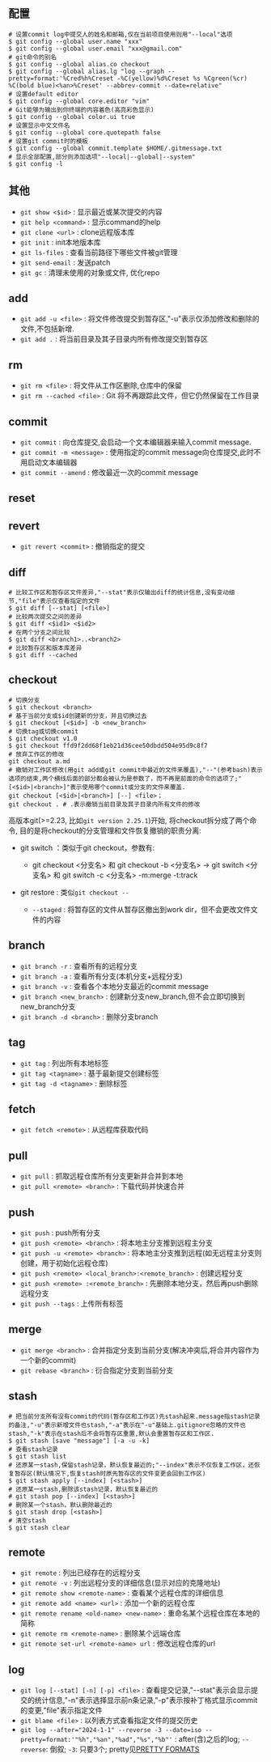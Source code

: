 ## 配置
```shell
# 设置commit log中提交人的姓名和邮箱,仅在当前项目使用则用"--local"选项
$ git config --global user.name "xxx"
$ git config --global user.email "xxx@gmail.com"
# git命令的别名
$ git config --global alias.co checkout
$ git config --global alias.lg "log --graph --pretty=format:'%Cred%h%Creset -%C(yellow)%d%Creset %s %Cgreen(%cr) %C(bold blue)<%an>%Creset' --abbrev-commit --date=relative"
# 设置default editor
$ git config --global core.editor "vim"
# Git能够为输出到你终端的内容着色(高亮彩色显示)
$ git config --global color.ui true
# 设置显示中文文件名
$ git config --global core.quotepath false
# 设置git commit时的模板
$ git config --global commit.template $HOME/.gitmessage.txt
# 显示全部配置,部分则添加选项"--local|--global|--system"
$ git config -l
```

## 其他
- `git show <$id>` : 显示最近或某次提交的内容
- `git help <command>` :  显示command的help
- `git clone <url>` : clone远程版本库
- `git init` : init本地版本库
- `git ls-files` : 查看当前路径下哪些文件被git管理
- `git send-email` : 发送patch
- `git gc` : 清理未使用的对象或文件, 优化repo


## add
- `git add -u <file>` : 将文件修改提交到暂存区,"-u"表示仅添加修改和删除的文件,不包括新增.
- `git add .` : 将当前目录及其子目录内所有修改提交到暂存区

## rm
- `git rm <file>` : 将文件从工作区删除,仓库中的保留
- `git rm --cached <file>` : Git 将不再跟踪此文件，但它仍然保留在工作目录

## commit
- `git commit` : 向仓库提交,会启动一个文本编辑器来输入commit message.
- `git commit -m <message>` : 使用指定的commit message向仓库提交,此时不用启动文本编辑器
- `git commit --amend` : 修改最近一次的commit message

## reset

## revert
- `git revert <commit>` : 撤销指定的提交

## diff
```shell
# 比较工作区和暂存区文件差异,"--stat"表示仅输出diff的统计信息,没有变动细节,"file"表示仅查看指定的文件
$ git diff [--stat] [<file>]
# 比较两次提交之间的差异
$ git diff <$id1> <$id2>
# 在两个分支之间比较
$ git diff <branch1>..<branch2>
# 比较暂存区和版本库差异
$ git diff --cached
```

## checkout
```shell
# 切换分支
$ git checkout <branch>
# 基于当前分支或$id创建新的分支，并且切换过去
$ git checkout [<$id>] -b <new_branch>
# 切换tag或切换commit
$ git checkout v1.0
$ git checkout ffd9f2dd68f1eb21d36cee50dbdd504e95d9c8f7
# 放弃工作区的修改
git checkout a.md
# 撤销对工作区修改(用git add或git commit中最近的文件来覆盖),"--"(参考bash)表示选项的结束,两个横线后面的部分都会被认为是参数了，而不再是前面的命令的选项了;"[<$id>|<branch>]"表示使用哪个commit或分支的文件来覆盖.
git checkout [<$id>|<branch>] [--] <file>；
git checkout . # .表示撤销当前目录及其子目录内所有文件的修改
```

高版本git(>=2.23, 比如`git version 2.25.1`)开始, 将checkout拆分成了两个命令, 目的是将checkout的分支管理和文件恢复撤销的职责分离:
- git switch ：类似于git checkout，参数有:
	
	- git checkout <分支名> 和 git checkout -b <分支名> -> git switch <分支名> 和 git switch -c <分支名>
	-m:merge
	-t:track
- git restore : 类似`git checkout --`

	- `--staged` : 将暂存区的文件从暂存区撤出到work dir，但不会更改文件文件的内容

## branch
- `git branch -r` : 查看所有的远程分支
- `git branch -a` : 查看所有分支(本机分支+远程分支)
- `git branch -v` : 查看各个本地分支最近的commit message
- `git branch <new_branch>` : 创建新分支new_branch,但不会立即切换到new_branch分支
- `git branch -d <branch>` : 删除分支branch

## tag
- `git tag` : 列出所有本地标签
- `git tag <tagname>` : 基于最新提交创建标签
- `git tag -d <tagname>` : 删除标签

## fetch
- `git fetch <remote>` : 从远程库获取代码

## pull
- `git pull` : 抓取远程仓库所有分支更新并合并到本地
- `git pull <remote> <branch>` : 下载代码并快速合并

## push
- `git push` : push所有分支
- `git push <remote> <branch>` : 将本地主分支推到远程主分支
- `git push -u <remote> <branch>` : 将本地主分支推到远程(如无远程主分支则创建，用于初始化远程仓库)
- `git push <remote> <local_branch>:<remote_branch>` : 创建远程分支
- `git push <remote> :<remote_branch>` : 先删除本地分支，然后再push删除远程分支
- `git push --tags` : 上传所有标签

## merge
- `git merge <branch>` : 合并指定分支到当前分支(解决冲突后,将合并内容作为一个新的commit)
- `git rebase <branch>` : 衍合指定分支到当前分支

## stash
```shell
# 把当前分支所有没有commit的代码(暂存区和工作区)先stash起来.message指stash记录的备注,"-u"表示新增文件也stash,"-a"表示在"-u"基础上.gitignore忽略的文件也stash,"-k"表示在stash后不会将暂存区重置,默认会重置暂存区和工作区.
$ git stash [save "message"] [-a -u -k]
# 查看stash记录
$ git stash list
# 还原某一stash,保留stash记录，默认恢复最近的;"--index"表示不仅恢复工作区，还恢复暂存区(默认情况下,恢复stash时原先暂存区的文件变更会回到工作区)
$ git stash apply [--index] [<stash>]
# 还原某一stash,删除该stash记录，默认恢复最近的
# git stash pop [--index] [<stash>]
# 删除某一个stash，默认删除最近的
$ git stash drop [<stash>]
# 清空stash
$ git stash clear
```

## remote
- `git remote` : 列出已经存在的远程分支
- `git remote -v` :  列出远程分支的详细信息(显示对应的克隆地址)
- `git remote show <remote-name>` : 查看某个远程仓库的详细信息
- `git remote add <name> <url>` : 添加一个新的远程仓库
- `git remote rename <old-name> <new-name>` : 重命名某个远程仓库在本地的简称
- `git remote rm <remote-name>` : 删除某个远端仓库
- `git remote set-url <remote-name> url` : 修改远程仓库的url

## log
- `git log [--stat] [-n] [-p] <file>` : 查看提交记录,"--stat"表示会显示提交的统计信息,"-n"表示选择显示前n条记录,"-p"表示按补丁格式显示commit的变更,"file"表示指定文件
- `git blame <file>` : 以列表方式查看指定文件的提交历史
- `git log --after="2024-1-1" --reverse -3 --date=iso --pretty=format:'"%h","%an","%ad","%s","%b"'` : after(含)之后的log; `--reverse`: 倒叙; `-3`: 只要3个; pretty见[PRETTY FORMATS](https://git-scm.com/docs/pretty-formats)